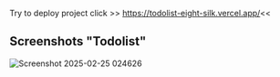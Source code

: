 Try to deploy project click >> https://todolist-eight-silk.vercel.app/<<

 ## **Screenshots "Todolist"**
![Screenshot 2025-02-25 024626](https://github.com/user-attachments/assets/46499fc5-7384-4e40-8759-fc97020b4e40)
